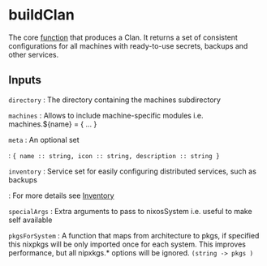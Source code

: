 # buildClan

The core [function](https://git.clan.lol/clan/clan-core/src/branch/main/lib/build-clan/default.nix) that produces a Clan. It returns a set of consistent configurations for all machines with ready-to-use secrets, backups and other services.

## Inputs

`directory`
: The directory containing the machines subdirectory

`machines`
: Allows to include machine-specific modules i.e. machines.${name} = { ... }

`meta`
: An optional set

: `{ name :: string, icon :: string, description :: string }`

`inventory`
: Service set for easily configuring distributed services, such as backups

: For more details see [Inventory](./inventory.md)

`specialArgs`
: Extra arguments to pass to nixosSystem i.e. useful to make self available

`pkgsForSystem`
: A function that maps from architecture to pkgs, if specified this nixpkgs will be only imported once for each system.
  This improves performance, but all nipxkgs.* options will be ignored.
  `(string -> pkgs )`
